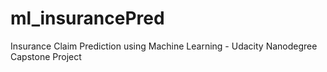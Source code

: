 # ml_insurancePred
Insurance Claim Prediction using Machine Learning - Udacity Nanodegree Capstone Project
